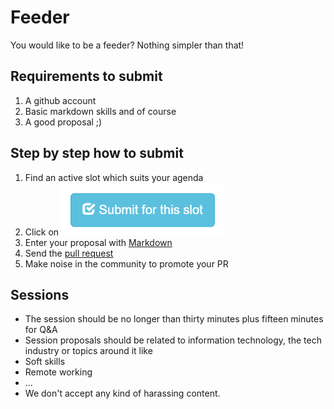 # Feeder
You would like to be a feeder? Nothing simpler than that!

## Requirements to submit
1. A github account
1. Basic markdown skills and of course
1. A good proposal ;)

## Step by step how to submit
1. Find an active slot which suits your agenda
1. Click on ![Submit for this slot button](submit_button.png)
1. Enter your proposal with [Markdown](https://help.github.com/articles/github-flavored-markdown/)
1. Send the [pull request](https://help.github.com/articles/using-pull-requests/)
1. Make noise in the community to promote your PR

## Sessions
* The session should be no longer than thirty minutes plus fifteen minutes for Q&A
* Session proposals should be related to information technology, the tech industry or topics around it like
 * Soft skills
 * Remote working
 * ...
* We don't accept any kind of harassing content.
